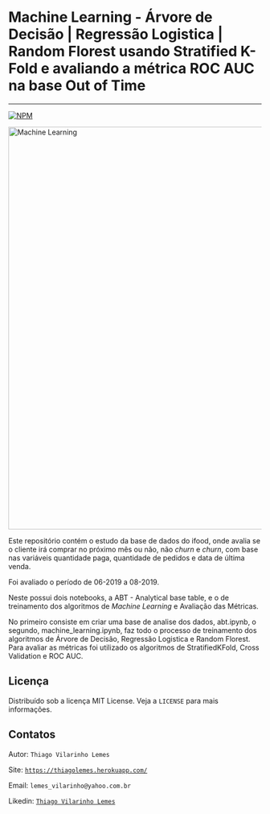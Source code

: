 # Machine Learning - Árvore de Decisão | Regressão Logistica | Random Florest usando Stratified K-Fold e avaliando a métrica ROC AUC na base Out of Time 
<hr> 

[![NPM](https://img.shields.io/github/license/tvlemes/machine-learning)](https://github.com/tvlemes/machine-learning/blob/main/license)

 <img src="https://github.com/tvlemes/machine-learning/blob/main/image/apresentacao_machine_learning.gif" alt="Machine Learning" width="800"> 
 
Este repositório contém o estudo da base de dados do ifood, onde avalia se o cliente irá comprar no próximo mês ou não, não *churn* e *churn*, com base 
nas variáveis quantidade paga, quantidade de pedidos e data de última venda.

Foi avaliado o período de 06-2019 a 08-2019.

Neste possui dois notebooks, a ABT - Analytical base table, e o de treinamento dos algoritmos de *Machine Learning* e Avaliação das Métricas.

No primeiro consiste em criar uma base de analise dos dados, abt.ipynb, o segundo, machine_learning.ipynb, faz todo o processo de treinamento dos algoritmos de Árvore de Decisão, Regressão Logistica e Random Florest. Para avaliar as métricas foi utilizado os algoritmos de StratifiedKFold, Cross Validation e ROC AUC.

## Licença

Distribuído sob a licença MIT License. Veja a `LICENSE` para mais informações.

## Contatos

Autor: `Thiago Vilarinho Lemes`

Site: [`https://thiagolemes.herokuapp.com/`](https://thiagolemes.herokuapp.com)

Email: `lemes_vilarinho@yahoo.com.br`

Likedin: [`Thiago Vilarinho Lemes`](https://www.linkedin.com/in/thiago-vilarinho-lemes-b1232727/)
